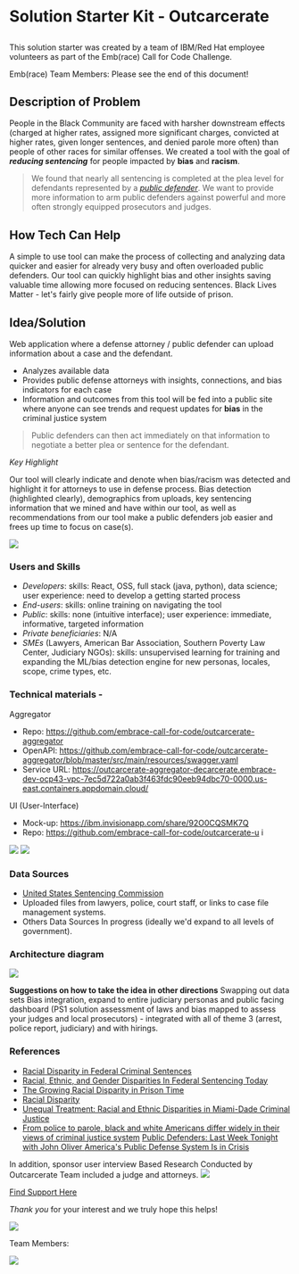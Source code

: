 # **Solution Starter Kit - Outcarcerate**
## 
This solution starter was created by a team of IBM/Red Hat employee volunteers as part of the Emb(race) Call for Code Challenge.

Emb(race) Team Members:  Please see the end of this document!


## **Description of Problem**

People in the Black Community are faced with harsher downstream effects (charged at higher rates, assigned more significant charges, convicted at higher rates, given longer sentences, and denied parole more often) than people of other races for similar offenses.  We created a tool with the goal of ***reducing sentencing*** for people impacted by **bias** and **racism**.

> We found that nearly all sentencing is completed at the plea level for defendants represented by a [*public defender*](https://www.youtube.com/watch?v=xqLE4ryWMX4).  We want to provide more information to arm public defenders against powerful and more often strongly equipped prosecutors and judges.

## **How Tech Can Help**
A simple to use tool can make the process of collecting and analyzing data quicker and easier for already very busy and often overloaded public defenders. Our tool can quickly highlight bias and other insights saving valuable time allowing more focused on reducing sentences.  Black Lives Matter - let's fairly give people more of life outside of prison.  

## **Idea/Solution** 

Web application where a defense attorney / public defender can upload information about a case and the defendant. 

* Analyzes available data
* Provides public defense attorneys with insights, connections, and bias indicators for each case 
* Information and outcomes from this tool will be fed into a public site where anyone can see trends and request updates for **bias** in the criminal justice system

> Public defenders can then act immediately on that information to negotiate a better plea or sentence for the defendant.

*Key Highlight*

Our tool will clearly indicate and denote when bias/racism was detected and highlight it for attorneys to use in defense process.
Bias detection (highlighted clearly), demographics from uploads, key sentencing information that we mined and have within our tool, as well as recommendations from our tool make a public defenders job easier and frees up time to focus on case(s).

![](https://github.com/embrace-call-for-code/outcarcerate-docs/blob/master/Bias%20Detection.png)

### **Users and Skills**

* *Developers*:  skills: React, OSS, full stack (java, python), data science; user experience: need to develop a getting started process
* *End-users*:  skills: online training on navigating the tool 
* *Public*: skills:  none (intuitive interface); user experience:  immediate, informative, targeted information
* *Private beneficiaries*:  N/A 
* *SMEs* (Lawyers, American Bar Association, Southern Poverty Law Center, Judiciary NGOs):  skills:  unsupervised learning for training and expanding the ML/bias detection engine for new personas, locales, scope, crime types, etc.

### **Technical materials** - 

Aggregator
* Repo: https://github.com/embrace-call-for-code/outcarcerate-aggregator
* OpenAPI: https://github.com/embrace-call-for-code/outcarcerate-aggregator/blob/master/src/main/resources/swagger.yaml
* Service URL: https://outcarcerate-aggregator-decarcerate.embrace-dev-ocp43-vpc-7ec5d722a0ab3f463fdc90eeb94dbc70-0000.us-east.containers.appdomain.cloud/

UI (User-Interface)
*  Mock-up: https://ibm.invisionapp.com/share/92O0CQSMK7Q
*  Repo: https://github.com/embrace-call-for-code/outcarcerate-u
i

![](https://github.com/embrace-call-for-code/outcarcerate-docs/blob/master/UI%20Example.png)
![](https://github.com/embrace-call-for-code/outcarcerate-docs/blob/master/UIexample2.png)

### **Data Sources**

*  [United States Sentencing Commission](https://ida.ussc.gov/analytics/saw.dll?Dashboard)
* Uploaded files from lawyers, police, court staff, or links to case file management systems.
* Others Data Sources In progress (ideally we'd expand to all levels of government).



### **Architecture diagram** 
![](https://raw.githubusercontent.com/embrace-call-for-code/outcarcerate-docs/master/architechture.png)

**Suggestions on how to take the idea in other directions**
Swapping out data sets  Bias integration, expand to entire judiciary personas and public facing dashboard (PS1 solution assessment of laws and bias mapped to assess your judges and local prosecutors) - integrated with all of theme 3 (arrest, police report, judiciary) and with hirings.

### **References**

* [Racial Disparity in Federal Criminal Sentences](https://repository.law.umich.edu/cgi/viewcontent.cgi?article=2413&context=articles)
* [Racial, Ethnic, and Gender Disparities In Federal Sentencing Today](https://www.ussc.gov/sites/default/files/pdf/research-and-publications/research-projects-and-surveys/miscellaneous/15-year-study/chap4.pdf)
* [The Growing Racial Disparity in Prison Time](https://www.themarshallproject.org/2019/12/03/the-growing-racial-disparity-in-prison-time)
* [Racial Disparity](https://www.sentencingproject.org/issues/racial-disparity/)
* [Unequal Treatment: Racial and Ethnic Disparities in Miami-Dade Criminal Justice](https://www.aclufl.org/sites/default/files/6440miamidadedisparities20180715spreads.pdf)
* [From police to parole, black and white Americans differ widely in their views of criminal justice system](https://www.pewresearch.org/fact-tank/2019/05/21/from-police-to-parole-black-and-white-americans-differ-widely-in-their-views-of-criminal-justice-system/)
[Public Defenders: Last Week Tonight with John Oliver ](https://www.youtube.com/watch?v=USkEzLuzmZ4)
[America's Public Defense System Is in Crisis](https://www.youtube.com/watch?v=xqLE4ryWMX4)

In addition, sponsor user interview Based Research Conducted by Outcarcerate Team included a judge and attorneys.
![](https://github.com/embrace-call-for-code/outcarcerate-docs/blob/master/ToBePD.png)

[Find Support Here](https://github.com/Call-for-Code/Embrace-Judicial-Reform/blob/main/SUPPORT.md)

*Thank you* for your interest and we truly hope this helps!

![](https://github.com/embrace-call-for-code/outcarcerate-docs/blob/master/Call%20for%20Code.png)

Team Members:

![](https://github.com/embrace-call-for-code/outcarcerate-docs/blob/master/OutcarcerateTeam.png)
